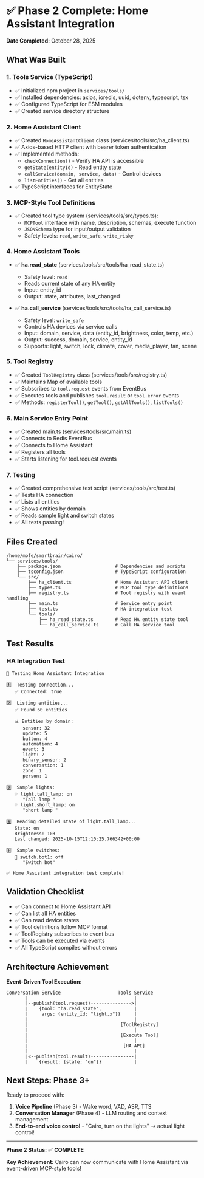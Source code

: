 # ✅ Phase 2 Complete: Home Assistant Integration

**Date Completed:** October 28, 2025

## What Was Built

### 1. Tools Service (TypeScript)
- ✅ Initialized npm project in `services/tools/`
- ✅ Installed dependencies: axios, ioredis, uuid, dotenv, typescript, tsx
- ✅ Configured TypeScript for ESM modules
- ✅ Created service directory structure

### 2. Home Assistant Client
- ✅ Created `HomeAssistantClient` class (services/tools/src/ha_client.ts)
- ✅ Axios-based HTTP client with bearer token authentication
- ✅ Implemented methods:
  - `checkConnection()` - Verify HA API is accessible
  - `getState(entityId)` - Read entity state
  - `callService(domain, service, data)` - Control devices
  - `listEntities()` - Get all entities
- ✅ TypeScript interfaces for EntityState

### 3. MCP-Style Tool Definitions
- ✅ Created tool type system (services/tools/src/types.ts):
  - `MCPTool` interface with name, description, schemas, execute function
  - `JSONSchema` type for input/output validation
  - Safety levels: `read`, `write_safe`, `write_risky`

### 4. Home Assistant Tools
- ✅ **ha.read_state** (services/tools/src/tools/ha_read_state.ts)
  - Safety level: `read`
  - Reads current state of any HA entity
  - Input: entity_id
  - Output: state, attributes, last_changed

- ✅ **ha.call_service** (services/tools/src/tools/ha_call_service.ts)
  - Safety level: `write_safe`
  - Controls HA devices via service calls
  - Input: domain, service, data (entity_id, brightness, color, temp, etc.)
  - Output: success, domain, service, entity_id
  - Supports: light, switch, lock, climate, cover, media_player, fan, scene

### 5. Tool Registry
- ✅ Created `ToolRegistry` class (services/tools/src/registry.ts)
- ✅ Maintains Map of available tools
- ✅ Subscribes to `tool.request` events from EventBus
- ✅ Executes tools and publishes `tool.result` or `tool.error` events
- ✅ Methods: `registerTool()`, `getTool()`, `getAllTools()`, `listTools()`

### 6. Main Service Entry Point
- ✅ Created main.ts (services/tools/src/main.ts)
- ✅ Connects to Redis EventBus
- ✅ Connects to Home Assistant
- ✅ Registers all tools
- ✅ Starts listening for tool.request events

### 7. Testing
- ✅ Created comprehensive test script (services/tools/src/test.ts)
- ✅ Tests HA connection
- ✅ Lists all entities
- ✅ Shows entities by domain
- ✅ Reads sample light and switch states
- ✅ All tests passing!

## Files Created

```
/home/mofe/smartbrain/cairo/
└── services/tools/
    ├── package.json                    # Dependencies and scripts
    ├── tsconfig.json                   # TypeScript configuration
    └── src/
        ├── ha_client.ts                # Home Assistant API client
        ├── types.ts                    # MCP tool type definitions
        ├── registry.ts                 # Tool registry with event handling
        ├── main.ts                     # Service entry point
        ├── test.ts                     # HA integration test
        └── tools/
            ├── ha_read_state.ts        # Read HA entity state tool
            └── ha_call_service.ts      # Call HA service tool
```

## Test Results

### HA Integration Test
```
🧪 Testing Home Assistant Integration

1️⃣  Testing connection...
   ✅ Connected: true

2️⃣  Listing entities...
   ✅ Found 60 entities

   📊 Entities by domain:
      sensor: 32
      update: 5
      button: 4
      automation: 4
      event: 3
      light: 2
      binary_sensor: 2
      conversation: 1
      zone: 1
      person: 1

3️⃣  Sample lights:
   💡 light.tall_lamp: on
      "Tall lamp "
   💡 light.short_lamp: on
      "short lamp "

4️⃣  Reading detailed state of light.tall_lamp...
   State: on
   Brightness: 103
   Last changed: 2025-10-15T12:10:25.766342+00:00

5️⃣  Sample switches:
   🔌 switch.bot1: off
      "Switch bot"

✅ Home Assistant integration test complete!
```

## Validation Checklist

- ✅ Can connect to Home Assistant API
- ✅ Can list all HA entities
- ✅ Can read device states
- ✅ Tool definitions follow MCP format
- ✅ ToolRegistry subscribes to event bus
- ✅ Tools can be executed via events
- ✅ All TypeScript compiles without errors

## Architecture Achievement

**Event-Driven Tool Execution:**
```
Conversation Service                     Tools Service
       |                                       |
       |--publish(tool.request)--------------->|
       |    {tool: "ha.read_state",            |
       |     args: {entity_id: "light.x"}}     |
       |                                       |
       |                                  [ToolRegistry]
       |                                       |
       |                                  [Execute Tool]
       |                                       |
       |                                   [HA API]
       |                                       |
       |<--publish(tool.result)----------------|
       |    {result: {state: "on"}}            |
```

## Next Steps: Phase 3+

Ready to proceed with:
1. **Voice Pipeline** (Phase 3) - Wake word, VAD, ASR, TTS
2. **Conversation Manager** (Phase 4) - LLM routing and context management
3. **End-to-end voice control** - "Cairo, turn on the lights" → actual light control!

---

**Phase 2 Status:** ✅ **COMPLETE**

**Key Achievement:** Cairo can now communicate with Home Assistant via event-driven MCP-style tools!
